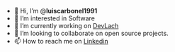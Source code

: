 - 👋 Hi, I’m @**luiscarbonel1991**
- 👀 I’m interested in Software
- 🌱 I’m currently working on [DevLach](https://devlach.com)
- 💞️ I’m looking to collaborate on open source projects.
- 📫 How to reach me on [Linkedin](https://www.linkedin.com/in/luiscarbonel91/)

<!---
luiscarbonel1991/luiscarbonel1991 is a ✨ special ✨ repository because its `README.md` (this file) appears on your GitHub profile.
You can click the Preview link to take a look at your changes.
--->
